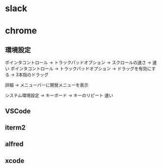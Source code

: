 


# slack

# chrome

## 環境設定
ポインタコントロール -> トラックパッドオプション -> スクロールの速さ -> 速い
ポインタコントロール -> トラックパッドオプション -> ドラッグを有効にする ->  3本指のドラッグ

詳細 -> メニューバーに開発メニューを表示


システム環境設定 -> キーボード -> キーのリピート 速い


## VSCode

## iterm2


## alfred

## xcode

